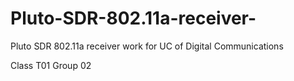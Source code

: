 # Pluto-SDR-802.11a-receiver-
Pluto SDR 802.11a receiver work for UC of Digital Communications

Class T01
Group 02

